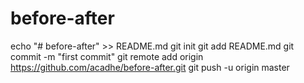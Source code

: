 # before-after
echo "# before-after" >> README.md
git init
git add README.md
git commit -m "first commit"
git remote add origin https://github.com/acadhe/before-after.git
git push -u origin master
